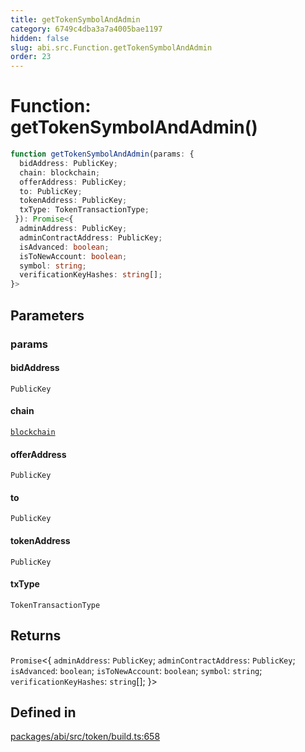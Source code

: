 ```yaml
---
title: getTokenSymbolAndAdmin
category: 6749c4dba3a7a4005bae1197
hidden: false
slug: abi.src.Function.getTokenSymbolAndAdmin
order: 23
---
```


# Function: getTokenSymbolAndAdmin()

```ts
function getTokenSymbolAndAdmin(params: {
  bidAddress: PublicKey;
  chain: blockchain;
  offerAddress: PublicKey;
  to: PublicKey;
  tokenAddress: PublicKey;
  txType: TokenTransactionType;
 }): Promise<{
  adminAddress: PublicKey;
  adminContractAddress: PublicKey;
  isAdvanced: boolean;
  isToNewAccount: boolean;
  symbol: string;
  verificationKeyHashes: string[];
}>
```

## Parameters

### params

#### bidAddress

`PublicKey`

#### chain

[`blockchain`](abisrctypealiasblockchain)

#### offerAddress

`PublicKey`

#### to

`PublicKey`

#### tokenAddress

`PublicKey`

#### txType

`TokenTransactionType`

## Returns

`Promise`\<\{
  `adminAddress`: `PublicKey`;
  `adminContractAddress`: `PublicKey`;
  `isAdvanced`: `boolean`;
  `isToNewAccount`: `boolean`;
  `symbol`: `string`;
  `verificationKeyHashes`: `string`[];
 \}\>

## Defined in

[packages/abi/src/token/build.ts:658](https://github.com/zkcloudworker/minatokens-lib/blob/main/packages/abi/src/token/build.ts#L658)
